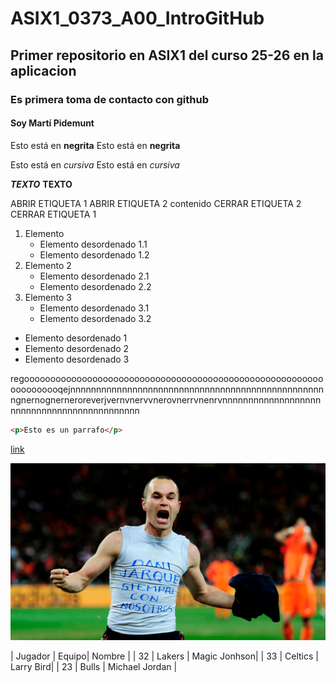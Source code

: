 # ASIX1_0373_A00_IntroGitHub
## Primer repositorio en ASIX1 del curso 25-26 en la aplicacion
### Es primera toma de contacto con github
#### Soy Martí Pidemunt

Esto está en __negrita__
Esto está en **negrita**

Esto está en _cursiva_
Esto está en *cursiva*

__*TEXTO*__
**__TEXTO__**

ABRIR ETIQUETA 1
     ABRIR ETIQUETA 2
        contenido
     CERRAR ETIQUETA 2
CERRAR ETIQUETA 1

1. Elemento 
    * Elemento desordenado 1.1
    * Elemento desordenado 1.2
2. Elemento 2
    * Elemento desordenado 2.1
    * Elemento desordenado 2.2
3. Elemento 3
    * Elemento desordenado 3.1
    * Elemento desordenado 3.2

* Elemento desordenado 1
* Elemento desordenado 2
* Elemento desordenado 3

regooooooooooooooooooooooooooooooooooooooooooooooooooooooooooooooooooqejnnnnnnnnnnnnnnnnnnnnnnnnnnnnnnnnnnnnnnnnnnnnnnnnnngnernognerneroreverjvernvnervvnerovnerrvnenrvnnnnnnnnnnnnnnnnnnnnnnnnnnnnnnnnnnnnnnnnnnnn 

```html
<p>Esto es un parrafo</p>
```
[link](https://stackoverflow.com/questions/41345160/display-link-url-in-markdown/ "Manual oficial de Markdown")

![alt text](iniesta.png/ "Imagen random de un archivo")

| Jugador | Equipo| Nombre |
| 32 | Lakers | Magic Jonhson|
| 33 | Celtics | Larry Bird|
| 23 | Bulls | Michael Jordan |
